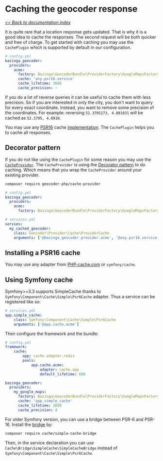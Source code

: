 # Caching the geocoder response

*[<< Back to documentation index](Resources/doc/index.md)*

It is quite rare that a location response gets updated. That is why it is a good idea to cache the responses. The second
request will be both quicker and free of charge. To get started with caching you may use the `CachePlugin` which is supported
by default in our configuration.

```yaml
# config.yml
bazinga_geocoder:
  providers:
    acme:
      factory: Bazinga\GeocoderBundle\ProviderFactory\GoogleMapsFactory
      cache: 'any.psr16.service'
      cache_lifetime: 3600
      cache_precision: ~
```

If you do a lot of reverse queries it can be useful to cache them with less precision. So if you are interested in only the city,
you don't want to query for every exact coordinate. Instead, you want to remove some precision of the coordinates. For example:
reversing `52.3705273, 4.891031` will be cached as `52.3705, 4.8910`.

You may use any [PSR16](http://www.php-fig.org/psr/psr-16/) cache [implementation](https://packagist.org/providers/psr/simple-cache-implementation).
The `CachePlugin` helps you to cache all responses.

## Decorator pattern

If you do not like using the `CachePlugin` for some reason you may use the [`CacheProvider`](https://github.com/geocoder-php/cache-provider).
The `CacheProvider` is using the [Decorator pattern](https://en.wikipedia.org/wiki/Decorator_pattern) to do caching. Which
means that you wrap the `CacheProvider` around your existing provider.

```bash
composer require geocoder-php/cache-provider
```

```yaml
# config.yml
bazinga_geocoder:
  providers:
    acme:
      factory: Bazinga\GeocoderBundle\ProviderFactory\GoogleMapsFactory
```

```yaml
# services.yml
servies:
  my_cached_geocoder:
    class: Geocoder\Provider\Cache\ProviderCache
    arguments: ['@bazinga_geocoder.provider.acme', '@any.psr16.service', 3600]
```

## Installing a PSR16 cache

You may use any adapter from [PHP-cache.com](http://www.php-cache.com/en/latest/) or `symfony/cache`.

## Using Symfony cache

Symfony>=3.3 supports SimpleCache thanks to `Symfony\Component\Cache\Simple\Psr6Cache` adapter.
Thus a service can be registered like so:

```yaml
# services.yml
app.simple_cache:
    class: Symfony\Component\Cache\Simple\Psr6Cache
    arguments: ['@app.cache.acme']
```

Then configure the framework and the bundle:

```yaml
# config.yml
framework:
    cache:
        app: cache.adapter.redis
        pools:
            app.cache.acme:
                adapter: cache.app
                default_lifetime: 600

bazinga_geocoder:
  providers:
    my_google_maps:
      factory: Bazinga\GeocoderBundle\ProviderFactory\GoogleMapsFactory
      cache: 'app.simple_cache'
      cache_lifetime: 3600
      cache_precision: 4
```

For older Symfony version, you can use a bridge between PSR-6 and PSR-16. Install the
[bridge](https://github.com/php-cache/simple-cache-bridge) by:

```bash
composer require cache/simple-cache-bridge
```

Then, in the service declaration you can use `Cache\Bridge\SimpleCache\SimpleCacheBridge` instead of `Symfony\Component\Cache\Simple\Psr6Cache`.
